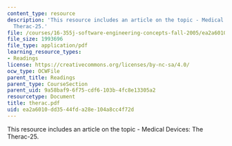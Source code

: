 ```yaml
---
content_type: resource
description: 'This resource includes an article on the topic - Medical Devices: The
  Therac-25.'
file: /courses/16-355j-software-engineering-concepts-fall-2005/ea2a6010dd3544fda28e104a8cc4f72d_therac.pdf
file_size: 1993696
file_type: application/pdf
learning_resource_types:
- Readings
license: https://creativecommons.org/licenses/by-nc-sa/4.0/
ocw_type: OCWFile
parent_title: Readings
parent_type: CourseSection
parent_uid: 9a58baf9-6f75-cdf6-103b-4fc8e13305a2
resourcetype: Document
title: therac.pdf
uid: ea2a6010-dd35-44fd-a28e-104a8cc4f72d
---
```

This resource includes an article on the topic - Medical Devices: The Therac-25.